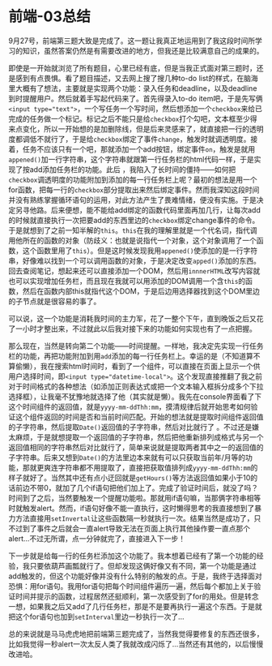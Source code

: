 # 前端-03总结 

9月27号，前端第三题大致是完成了。这一题让我真正地运用到了我这段时间所学习的知识，虽然答案仍然是有需要改进的地方，但我还是比较满意自己的成果的。

即使是一开始就浏览了所有题目，心里已经有底，但是当我正式面对第三题时，还是感到有点畏惧。看了题目描述，又去网上搜了搜几种to-do list的样式，在脑海里大概有了想法，主要就是实现两个功能：录入任务和deadline，以及deadline到时提醒用户。然后就着手写起代码来了。首先得录入to-do item吧，于是先写俩`<input type="text">`，一个写任务一个写时间，然后想添加一个`checkbox`来给已完成的任务做一个标记。标记之后不能只是给`checkbox`打个勾吧，文本框至少得来点变化，所以一开始想的是加删除线，但是后来灵感来了，就直接把一行的透明度都调低不就行了，于是给`checkbox`绑定了事件`change`，触发时就调透明度。接着，任务不应该只有一个吧，那就添加一个add按钮，绑定事件`on`，触发是就用`appened()`加一行字符串，这个字符串就跟第一行任务栏的html代码一样，于是实现了按add添加任务栏的功能。此后 ，我陷入了长时间的僵持——如何把`checkbox`调透明度的功能附加到添加的每一行任务栏上呢？最初的想法是用一个for函数，把每一行的`checkbox`部分提取出来然后绑定事件。然而我深知这段时间并没有熟练掌握循环语句的运用，对此方法产生了畏难情绪，便没有实施。于是决定另寻他路。后来便想，能不能给add绑定的函数代码里面再加几行，让每次add的时候就直接执行一次把要add的东西里边的`checkbox`绑定change事件的命令。于是就想到了之前一知半解的`this`。`this`在我的理解里就是一个代名词，指代调用他所在的函数的对象（防歧义：也就是说指代一个对象，这个对象调用了一个函数，这个函数里用了`this`）。但是这时候发现我用`appened()`使添加的是一行字符串，好像难以找到一个可以调用函数的对象，于是决定改变`apped()`添加的东西。回去查阅笔记，想起来还可以直接添加一个DOM，然后用`innnerHTML`改写内容就也可以实现增加任务栏，而且现在我就可以用添加的DOM调用一个含`this`的函数，然后在函数内部this就指代这个DOM，于是后边用选择器找到这个DOM里边的子节点就是很容易的事了。

可以说，这一个功能是消耗我时间的主力军，花了一整个下午，直到晚饭之后又花了一小时才整出来，不过就此以后我对接下来的功能如何实现也有了一点把握。

那么现在，当然是转向第二个功能——时间提醒。一样地，我决定先实现一行任务栏的功能，再把功能附加到用`add`添加的每一行任务栏上。幸运的是（不知道算不算偷懒），我在搜索html时间时，看到了一个组件，可以直接在页面上显示一个供用户选择时间，即`<input type="datetime-local">`。这个发现直接推翻了我之前对于时间格式的各种想法（如添加正则表达式或把一个文本输入框拆分成多个下拉选择框），让我毫不犹豫地就选择了他（其实就是懒）。我先在console界面看了下这个时间组件的返回值，就是`yyyy-mm-ddThh:mm`，摸清规律后就开始思考如何验证这个组件返回的时间是否和当前时间匹配。开始的想法就是提取时间组件返回值的子字符串，然后提取`Date()`返回值的子字符串，然后对比就行了 。不过还是嫌太麻烦，于是就想提取一个返回值的子字符串，然后把他重新排列成格式与另一个返回值相同的字符串然后对比就行了，简单来说就是提取两者其中之一的返回值的子字符串。后来又想到`Date()`的方法里边本来就有可以只获取当前年/月等的功能，那就更爽连字符串都不用提取了，直接把获取值排列成`yyyy-mm-ddThh:mm`的样子就好了。当然其中还有点小迂回就是`getHours()`等方法返回值如果小于10的话前边不带0，就加了几个if语句把他们加上了。完成了验证时间后，就没了吗？时间到了之后，当然要触发一个提醒功能啦。那就用if语句嘛，当那俩字符串相等时就触发alert。然而，if语句好像不能一直执行，这时懒得思考的我直接想到了暴力方法直接用`setInvertal`让这些函数隔一秒就执行一次。结果当然是成功了，只不过到了事件之后就会一直alert导致无法在页面上执行其他操作要一直点那个alert...不过无所谓，点一分钟就完了，直接进入下一步！

下一步就是给每一行的任务栏添加这个功能了。我本想着已经有了第一个功能的经验，我只要依葫芦画瓢就行了。但却发现这俩好像又有不同，第一个功能是通过add触发的，但这个功能好像并没有什么特别的触发的点。于是，我终于选择面对恐惧：用for语句。我用for语句把每个时间组件遍历一遍，然后每个都加上关于验证时间并提示的函数，过程居然还挺顺利，第一次感受到了for的用处。但是转念一想，如果我之后又add了几行任务栏，那是不是要再执行一遍这个东西。于是就把这个for语句也加到`setInterval`里边一秒执行一次了...

总的来说就是马马虎虎地把前端第三题完成了，当然我觉得要修复的东西还很多，比如我觉得一秒alert一次太反人类了我就改成闪烁了...当然还有其他的，以后慢慢改进哈。
